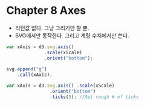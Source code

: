 # Chapter 8 Axes

- 리턴값 없다. 그냥 그리기만 할 뿐.
- SVG에서만 동작한다. 그리고 계량 수치에서만 쓴다.

```js
var xAxis = d3.svg.axis()
              .scale(xScale)
              .orient("bottom");
              
svg.append("g")
    .call(xAxis);
```

```js
var xAxis = d3.svg.axis() .scale(xScale)
                .orient("bottom")
                .ticks(5); //Set rough # of ticks
```

















